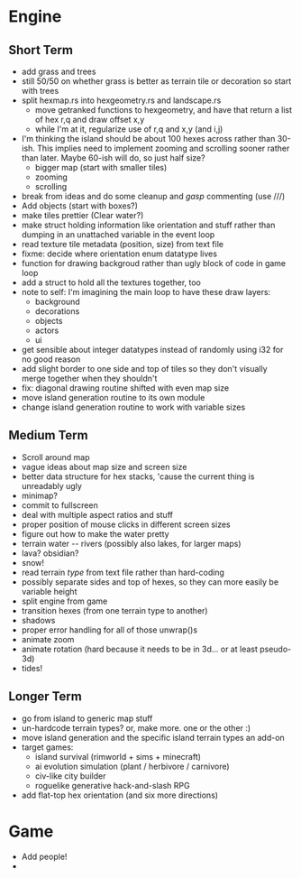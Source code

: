 Engine
======

Short Term
----------

- add grass and trees
 - still 50/50 on whether grass is better as terrain tile or decoration
   so start with trees
 - split hexmap.rs into hexgeometry.rs and landscape.rs
   - move getranked functions to hexgeometry, and have that return a
     list of hex r,q and draw offset x,y
   - while I'm at it, regularize use of r,q and x,y (and i,j)
- I'm thinking the island should be about 100 hexes across rather than
  30-ish. This implies need to implement zooming and scrolling sooner
  rather than later. Maybe 60-ish will do, so just half size?
  - bigger map (start with smaller tiles)
  - zooming
  - scrolling
- break from ideas and do some cleanup and *gasp* commenting (use ///)
- Add objects (start with boxes?)
- make tiles prettier (Clear water?)
- make struct holding information like orientation and stuff
  rather than dumping in an unattached variable in the event
  loop
- read texture tile metadata (position, size) from text file
- fixme: decide where orientation enum 
  datatype lives
- function for drawing backgroud rather than ugly block of code
  in game loop
- add a struct to hold all the textures together, too
- note to self: I'm imagining the main loop to have these draw layers:
  - background
  - decorations
  - objects
  - actors
  - ui
- get sensible about integer datatypes instead of randomly using i32 for no
    good reason
- add slight border to one side and top of tiles so they don't visually
    merge together when they shouldn't
- fix: diagonal drawing routine shifted with even map size
- move island generation routine to its own module
- change island generation routine to work with variable sizes

Medium Term
-----------
- Scroll around map
 - vague ideas about map size and screen size
- better data structure for hex stacks, 'cause the current thing is
   unreadably ugly
- minimap?
- commit to fullscreen
 - deal with multiple aspect ratios and stuff
 - proper position of mouse clicks in different screen sizes
- figure out how to make the water pretty
- terrain water -- rivers (possibly also lakes, for larger maps)
- lava? obsidian?
- snow!
- read terrain _type_ from text file rather than hard-coding
- possibly separate sides and top of hexes, so they can more easily be
  variable height
- split engine from game
- transition hexes (from one terrain type to another)
- shadows
- proper error handling for all of those unwrap()s
- animate zoom
- animate rotation (hard because it needs to be in 3d... or at least
   pseudo-3d)
- tides!

Longer Term
-----------

- go from island to generic map stuff
- un-hardcode terrain types? or, make more. one or the other :)
- move island generation and the specific island terrain types
   an add-on
- target games:
  - island survival (rimworld + sims + minecraft)
  - ai evolution simulation (plant / herbivore / carnivore)
  - civ-like city builder
  - roguelike generative hack-and-slash RPG
- add flat-top hex orientation (and six more directions)

Game
====

- Add people!
- 
